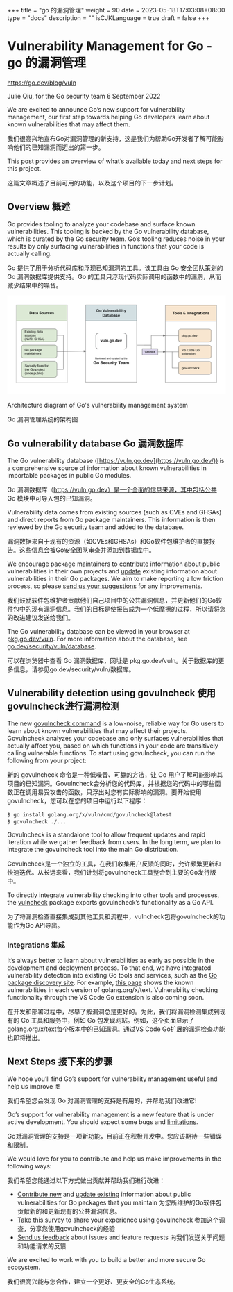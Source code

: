 +++
title = "go 的漏洞管理"
weight = 90
date = 2023-05-18T17:03:08+08:00
type = "docs"
description = ""
isCJKLanguage = true
draft = false
+++

# Vulnerability Management for Go - go 的漏洞管理

https://go.dev/blog/vuln

Julie Qiu, for the Go security team
6 September 2022

We are excited to announce Go’s new support for vulnerability management, our first step towards helping Go developers learn about known vulnerabilities that may affect them.

我们很高兴地宣布Go对漏洞管理的新支持，这是我们为帮助Go开发者了解可能影响他们的已知漏洞而迈出的第一步。

This post provides an overview of what’s available today and next steps for this project.

这篇文章概述了目前可用的功能，以及这个项目的下一步计划。

## Overview 概述

Go provides tooling to analyze your codebase and surface known vulnerabilities. This tooling is backed by the Go vulnerability database, which is curated by the Go security team. Go’s tooling reduces noise in your results by only surfacing vulnerabilities in functions that your code is actually calling.

Go 提供了用于分析代码库和浮现已知漏洞的工具。该工具由 Go 安全团队策划的 Go 漏洞数据库提供支持。Go 的工具只浮现代码实际调用的函数中的漏洞，从而减少结果中的噪音。

![Architecture diagram of Go's vulnerability management system](VulnerabilityManagementForGo_img/architecture.png)

Architecture diagram of Go's vulnerability management system

Go 漏洞管理系统的架构图

## Go vulnerability database  Go 漏洞数据库

The Go vulnerability database ([https://vuln.go.dev](https://vuln.go.dev/)) is a comprehensive source of information about known vulnerabilities in importable packages in public Go modules.

Go 漏洞数据库（https://vuln.go.dev）是一个全面的信息来源，其中包括公共 Go 模块中可导入包的已知漏洞。

Vulnerability data comes from existing sources (such as CVEs and GHSAs) and direct reports from Go package maintainers. This information is then reviewed by the Go security team and added to the database.

漏洞数据来自于现有的资源（如CVEs和GHSAs）和Go软件包维护者的直接报告。这些信息会被Go安全团队审查并添加到数据库中。

We encourage package maintainers to [contribute](https://go.dev/s/vulndb-report-new) information about public vulnerabilities in their own projects and [update](https://go.dev/s/vulndb-report-feedback) existing information about vulnerabilities in their Go packages. We aim to make reporting a low friction process, so please [send us your suggestions](https://golang.org/s/vuln-feedback) for any improvements.

我们鼓励软件包维护者贡献他们自己项目中的公共漏洞信息，并更新他们的Go软件包中的现有漏洞信息。我们的目标是使报告成为一个低摩擦的过程，所以请将您的改进建议发送给我们。

The Go vulnerability database can be viewed in your browser at [pkg.go.dev/vuln](https://pkg.go.dev/vuln). For more information about the database, see [go.dev/security/vuln/database](https://go.dev/security/vuln/database).

可以在浏览器中查看 Go 漏洞数据库，网址是 pkg.go.dev/vuln。关于数据库的更多信息，请参见go.dev/security/vuln/数据库。

## Vulnerability detection using govulncheck 使用govulncheck进行漏洞检测

The new [govulncheck command](https://pkg.go.dev/golang.org/x/vuln/cmd/govulncheck) is a low-noise, reliable way for Go users to learn about known vulnerabilities that may affect their projects. Govulncheck analyzes your codebase and only surfaces vulnerabilities that actually affect you, based on which functions in your code are transitively calling vulnerable functions. To start using govulncheck, you can run the following from your project:

新的 govulncheck 命令是一种低噪音、可靠的方法，让 Go 用户了解可能影响其项目的已知漏洞。Govulncheck会分析您的代码库，并根据您的代码中的哪些函数正在调用易受攻击的函数，只浮出对您有实际影响的漏洞。要开始使用govulncheck，您可以在您的项目中运行以下程序：

```
$ go install golang.org/x/vuln/cmd/govulncheck@latest
$ govulncheck ./...
```

Govulncheck is a standalone tool to allow frequent updates and rapid iteration while we gather feedback from users. In the long term, we plan to integrate the govulncheck tool into the main Go distribution.

Govulncheck是一个独立的工具，在我们收集用户反馈的同时，允许频繁更新和快速迭代。从长远来看，我们计划将govulncheck工具整合到主要的Go发行版中。

To directly integrate vulnerability checking into other tools and processes, the [vulncheck](https://pkg.go.dev/golang.org/x/vuln/vulncheck) package exports govulncheck’s functionality as a Go API.

为了将漏洞检查直接集成到其他工具和流程中，vulncheck包将govulncheck的功能作为Go API导出。

### Integrations 集成

It’s always better to learn about vulnerabilities as early as possible in the development and deployment process. To that end, we have integrated vulnerability detection into existing Go tools and services, such as the [Go package discovery site](https://pkg.go.dev/). For example, [this page](https://pkg.go.dev/golang.org/x/text?tab=versions) shows the known vulnerabilities in each version of golang.org/x/text. Vulnerability checking functionality through the VS Code Go extension is also coming soon.

在开发和部署过程中，尽早了解漏洞总是更好的。为此，我们将漏洞检测集成到现有的 Go 工具和服务中，例如 Go 包发现网站。例如，这个页面显示了golang.org/x/text每个版本中的已知漏洞。通过VS Code Go扩展的漏洞检查功能也即将推出。

## Next Steps 接下来的步骤

We hope you’ll find Go’s support for vulnerability management useful and help us improve it!

我们希望您会发现 Go 对漏洞管理的支持是有用的，并帮助我们改进它!



Go’s support for vulnerability management is a new feature that is under active development. You should expect some bugs and [limitations](https://pkg.go.dev/golang.org/x/vuln/cmd/govulncheck#hdr-Limitations).

Go对漏洞管理的支持是一项新功能，目前正在积极开发中。您应该期待一些错误和限制。

We would love for you to contribute and help us make improvements in the following ways:

我们希望您能通过以下方式做出贡献并帮助我们进行改进：

- [Contribute new](https://golang.org/s/vulndb-report-new) and [update existing](https://go.dev/s/vulndb-report-feedback) information about public vulnerabilities for Go packages that you maintain 为您所维护的Go软件包贡献新的和更新现有的公共漏洞信息。
- [Take this survey](https://golang.org/s/govulncheck-feedback) to share your experience using govulncheck 参加这个调查，分享您使用govulncheck的经验
- [Send us feedback](https://golang.org/s/vuln-feedback) about issues and feature requests 向我们发送关于问题和功能请求的反馈

We are excited to work with you to build a better and more secure Go ecosystem.

我们很高兴能与您合作，建立一个更好、更安全的Go生态系统。
